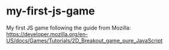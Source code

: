 # my-first-js-game
My first JS game following the guide from Mozilla: https://developer.mozilla.org/en-US/docs/Games/Tutorials/2D_Breakout_game_pure_JavaScript
